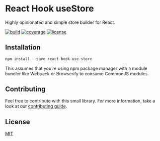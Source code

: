 # React Hook useStore

Highly opinionated and simple store builder for React.

[![build](https://github.com/slergberg/react-hook-use-store/workflows/build/badge.svg)](https://github.com/slergberg/react-hook-use-store/)
[![coverage](https://coveralls.io/repos/github/slergberg/react-hook-use-store/badge.svg?branch=master)](https://coveralls.io/github/slergberg/react-hook-use-store?branch=master)
[![license](https://img.shields.io/badge/License-MIT-yellow.svg)](https://opensource.org/licenses/MIT)

## Installation

```JavaScript
npm install --save react-hook-use-store
```

This assumes that you’re using npm package manager with a module bundler like
Webpack or Browserify to consume CommonJS modules.

## Contributing

Feel free to contribute with this small library. For more information, take a
look at our
[contributing guide](https://github.com/slergberg/react-context-store/blob/master/CONTRIBUTING.md).

## License

[MIT](https://github.com/slergberg/react-hook-use-store/blob/master/LICENSE.md)
